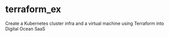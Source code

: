 # terraform_ex

Create a Kubernetes cluster infra and a virtual machine using Terraform into Digital Ocean SaaS
